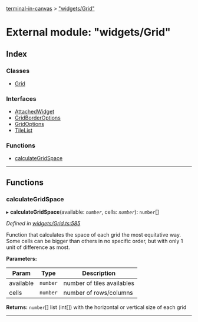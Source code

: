 [terminal-in-canvas](../README.md) > ["widgets/Grid"](../modules/_widgets_grid_.md)

# External module: "widgets/Grid"

## Index

### Classes

* [Grid](../classes/_widgets_grid_.grid.md)

### Interfaces

* [AttachedWidget](../interfaces/_widgets_grid_.attachedwidget.md)
* [GridBorderOptions](../interfaces/_widgets_grid_.gridborderoptions.md)
* [GridOptions](../interfaces/_widgets_grid_.gridoptions.md)
* [TileList](../interfaces/_widgets_grid_.tilelist.md)

### Functions

* [calculateGridSpace](_widgets_grid_.md#calculategridspace)

---

## Functions

<a id="calculategridspace"></a>

###  calculateGridSpace

▸ **calculateGridSpace**(available: *`number`*, cells: *`number`*): `number`[]

*Defined in [widgets/Grid.ts:585](https://github.com/danikaze/terminal-in-canvas/blob/a5ea4f7/src/widgets/Grid.ts#L585)*

Function that calculates the space of each grid the most equitative way. Some cells can be bigger than others in no specific order, but with only 1 unit of difference as most.

**Parameters:**

| Param | Type | Description |
| ------ | ------ | ------ |
| available | `number` |  number of tiles availables |
| cells | `number` |  number of rows/columns |

**Returns:** `number`[]
list (int[]) with the horizontal or vertical size of each grid

___

